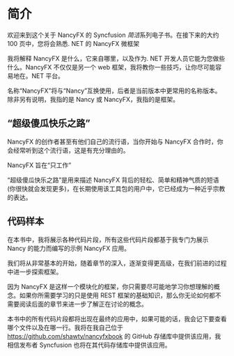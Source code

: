 # 简介

欢迎来到这个关于 NancyFX 的 Syncfusion *简洁*系列电子书。在接下来的大约 100 页中，您将会熟悉. NET 的 NancyFX 微框架

我将解释 NancyFX 是什么，它来自哪里，以及作为. NET 开发人员它能为您做些什么。NancyFX 不仅仅是另一个 web 框架，我将教你一些技巧，让你尽可能容易地在。NET 平台。

名称“NancyFX”将与“Nancy”互换使用，后者是当前版本中更常用的名称版本。除非另有说明，我指的是 Nancy 或 NancyFX，我指的是框架。

## “超级傻瓜快乐之路”

NancyFX 的创作者甚至有他们自己的流行语，当你开始与 NancyFX 合作时，你会经常听到这个流行语，这是有充分理由的。

NancyFX 旨在“只工作”

“超级傻瓜快乐之路”是用来描述 NancyFX 背后的轻松、简单和精神气质的短语(你很快就会发现更多)，在长期使用该工具包的用户中，它已经成为一种近乎宗教的表达。

## 代码样本

在本书中，我将展示各种代码片段，所有这些代码片段都基于我专门为展示 Nancy 的能力而编写的示例 NancyFX 应用。

我们将从非常基本的开始，随着章节的深入，逐渐变得更高级，在我们前进的过程中进一步探索框架。

因为 NancyFX 是这样一个模块化的框架，你只需要尽可能地学习你想理解的概念。如果你所需要学习的只是使用 REST 框架的基础知识，那么你无论如何都不需要阅读后面的章节来进一步了解正在讨论的概念。

本书中的所有代码片段都将出现在最终的应用中，如果可能的话，我会记下要查看哪个文件以及在哪一行。我将在我自己位于 https://github.com/shawty/nancyfxbook 的 GitHub 存储库中提供该应用，我相信发布者 Syncfusion 也将在其代码存储库中提供该应用。